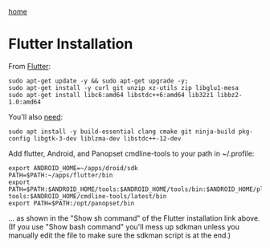 [home](../../README.md)

# Flutter Installation

From [Flutter](https://docs.flutter.dev/get-started/install/linux/android):


    sudo apt-get update -y && sudo apt-get upgrade -y;
    sudo apt-get install -y curl git unzip xz-utils zip libglu1-mesa
    sudo apt-get install libc6:amd64 libstdc++6:amd64 lib32z1 libbz2-1.0:amd64

You'll also [need](https://docs.flutter.dev/platform-integration/linux/install-linux/install-linux-from-android):

    sudo apt install -y build-essential clang cmake git ninja-build pkg-config libgtk-3-dev liblzma-dev libstdc++-12-dev

Add flutter, Android, and Panopset cmdline-tools to your path in ~/.profile:

    export ANDROID_HOME=~/apps/droid/sdk
    PATH=$PATH:~/apps/flutter/bin
    export PATH=$PATH:$ANDROID_HOME/tools:$ANDROID_HOME/tools/bin:$ANDROID_HOME/platform-tools:$ANDROID_HOME/cmdline-tools/latest/bin
    export PATH=$PATH:/opt/panopset/bin


... as shown in the "Show sh command" of the Flutter installation link above.  (If you use "Show bash command" 
you'll mess up sdkman unless you manually edit the file to make sure the sdkman script is at the end.)



